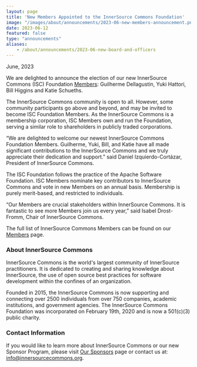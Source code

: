 ```yaml
---
layout: page
title: 'New Members Appointed to the InnerSource Commons Foundation'
image: "/images/about/announcements/2023-06-new-members-announcement.png"
date: 2023-06-12
featured: false
type: "announcements"
aliases:
    - /about/announcements/2023-06-new-board-and-officers
---
```

 
June, 2023

We are delighted to announce the election of our new InnerSource Commons (ISC) Foundation [Members](https://innersourcecommons.org/about/members/): Guilherme Dellagustin, Yuki Hattori, Bill Higgins and Katie Schueths.

The InnerSource Commons community is open to all. However, some community participants go above and beyond, and may be invited to become ISC Foundation Members. As the InnerSource Commons is a membership corporation, ISC Members own and run the Foundation, serving a similar role to shareholders in publicly traded corporations.

“We are delighted to welcome our newest InnerSource Commons Foundation Members. Guilherme, Yuki, Bill, and Katie have all made significant contributions to the InnerSource Commons and we truly appreciate their dedication and support.” said Daniel Izquierdo-Cortázar, President of InnerSource Commons.

The ISC Foundation follows the practice of the Apache Software Foundation. ISC Members nominate key contributors to InnerSource Commons and vote in new Members on an annual basis. Membership is purely merit-based, and restricted to individuals.

“Our Members are crucial stakeholders within InnerSource Commons. It is fantastic to see more Members join us every year,” said Isabel Drost-Fromm, Chair of InnerSource Commons.

The full list of InnerSource Commons Members can be found on our [Members](https://innersourcecommons.org/about/members/) page.

### About InnerSource Commons

InnerSource Commons is the world's largest community of InnerSource practitioners. It is dedicated to creating and sharing knowledge about InnerSource, the use of open source best practices for software development within the confines of an organization.

Founded in 2015, the InnerSource Commons is now supporting and connecting over 2500 individuals from over 750 companies, academic institutions, and government agencies. The InnerSource Commons Foundation was incorporated on February 19th, 2020 and is now a 501(c)(3) public charity.

### Contact Information

If you would like to learn more about InnerSource Commons or our new Sponsor Program, please visit [Our Sponsors](https://innersourcecommons.org/about/sponsors/) page or contact us at: info@innersourcecommons.org.
